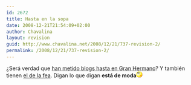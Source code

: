 ```yaml
---
id: 2672
title: Hasta en la sopa
date: 2008-12-21T21:54:09+02:00
author: Chavalina
layout: revision
guid: http://www.chavalina.net/2008/12/21/737-revision-2/
permalink: /2008/12/21/737-revision-2/
---
```

¿Será verdad que <a href="http://www.20minutos.es/noticia/149858/0/gran/hermano/ecologico/" target="_blank">han metido blogs hasta en Gran Hermano</a>? Y también tienen <a href="http://www.yotambiensoybea.com/diariodeunafea/" target="_blank">el de la fea</a>. Digan lo que digan **está de moda**![emo](/imagenes/emoticonos/pensativo.gif)